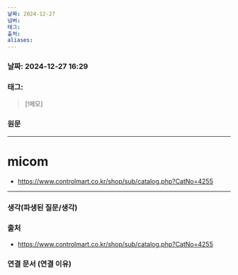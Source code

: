 ```yaml
---
날짜: 2024-12-27
넘버: 
태그: 
출처: 
aliases:
---
```

### 날짜:  2024-12-27 16:29

### 태그:

>[!메모]
>

### 원문
---
# micom

- https://www.controlmart.co.kr/shop/sub/catalog.php?CatNo=4255
---
### 생각(파생된 질문/생각)

### 출처
- https://www.controlmart.co.kr/shop/sub/catalog.php?CatNo=4255
### 연결 문서 (연결 이유)
